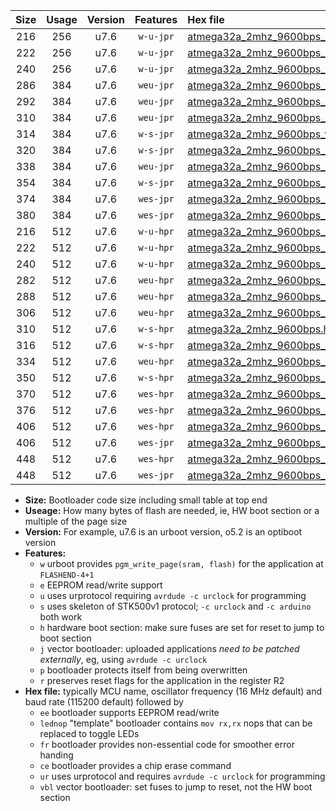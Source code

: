 |Size|Usage|Version|Features|Hex file|
|:-:|:-:|:-:|:-:|:--|
|216|256|u7.6|`w-u-jpr`|[atmega32a_2mhz_9600bps_ur_vbl.hex](https://raw.githubusercontent.com/stefanrueger/urboot/main//atmega32a_2mhz_9600bps_ur_vbl.hex)|
|222|256|u7.6|`w-u-jpr`|[atmega32a_2mhz_9600bps_lednop_ur_vbl.hex](https://raw.githubusercontent.com/stefanrueger/urboot/main//atmega32a_2mhz_9600bps_lednop_ur_vbl.hex)|
|240|256|u7.6|`w-u-jpr`|[atmega32a_2mhz_9600bps_lednop_fr_ur_vbl.hex](https://raw.githubusercontent.com/stefanrueger/urboot/main//atmega32a_2mhz_9600bps_lednop_fr_ur_vbl.hex)|
|286|384|u7.6|`weu-jpr`|[atmega32a_2mhz_9600bps_ee_ur_vbl.hex](https://raw.githubusercontent.com/stefanrueger/urboot/main//atmega32a_2mhz_9600bps_ee_ur_vbl.hex)|
|292|384|u7.6|`weu-jpr`|[atmega32a_2mhz_9600bps_ee_lednop_ur_vbl.hex](https://raw.githubusercontent.com/stefanrueger/urboot/main//atmega32a_2mhz_9600bps_ee_lednop_ur_vbl.hex)|
|310|384|u7.6|`weu-jpr`|[atmega32a_2mhz_9600bps_ee_lednop_fr_ur_vbl.hex](https://raw.githubusercontent.com/stefanrueger/urboot/main//atmega32a_2mhz_9600bps_ee_lednop_fr_ur_vbl.hex)|
|314|384|u7.6|`w-s-jpr`|[atmega32a_2mhz_9600bps_vbl.hex](https://raw.githubusercontent.com/stefanrueger/urboot/main//atmega32a_2mhz_9600bps_vbl.hex)|
|320|384|u7.6|`w-s-jpr`|[atmega32a_2mhz_9600bps_lednop_vbl.hex](https://raw.githubusercontent.com/stefanrueger/urboot/main//atmega32a_2mhz_9600bps_lednop_vbl.hex)|
|338|384|u7.6|`weu-jpr`|[atmega32a_2mhz_9600bps_ee_lednop_fr_ce_ur_vbl.hex](https://raw.githubusercontent.com/stefanrueger/urboot/main//atmega32a_2mhz_9600bps_ee_lednop_fr_ce_ur_vbl.hex)|
|354|384|u7.6|`w-s-jpr`|[atmega32a_2mhz_9600bps_lednop_fr_vbl.hex](https://raw.githubusercontent.com/stefanrueger/urboot/main//atmega32a_2mhz_9600bps_lednop_fr_vbl.hex)|
|374|384|u7.6|`wes-jpr`|[atmega32a_2mhz_9600bps_ee_vbl.hex](https://raw.githubusercontent.com/stefanrueger/urboot/main//atmega32a_2mhz_9600bps_ee_vbl.hex)|
|380|384|u7.6|`wes-jpr`|[atmega32a_2mhz_9600bps_ee_lednop_vbl.hex](https://raw.githubusercontent.com/stefanrueger/urboot/main//atmega32a_2mhz_9600bps_ee_lednop_vbl.hex)|
|216|512|u7.6|`w-u-hpr`|[atmega32a_2mhz_9600bps_ur.hex](https://raw.githubusercontent.com/stefanrueger/urboot/main//atmega32a_2mhz_9600bps_ur.hex)|
|222|512|u7.6|`w-u-hpr`|[atmega32a_2mhz_9600bps_lednop_ur.hex](https://raw.githubusercontent.com/stefanrueger/urboot/main//atmega32a_2mhz_9600bps_lednop_ur.hex)|
|240|512|u7.6|`w-u-hpr`|[atmega32a_2mhz_9600bps_lednop_fr_ur.hex](https://raw.githubusercontent.com/stefanrueger/urboot/main//atmega32a_2mhz_9600bps_lednop_fr_ur.hex)|
|282|512|u7.6|`weu-hpr`|[atmega32a_2mhz_9600bps_ee_ur.hex](https://raw.githubusercontent.com/stefanrueger/urboot/main//atmega32a_2mhz_9600bps_ee_ur.hex)|
|288|512|u7.6|`weu-hpr`|[atmega32a_2mhz_9600bps_ee_lednop_ur.hex](https://raw.githubusercontent.com/stefanrueger/urboot/main//atmega32a_2mhz_9600bps_ee_lednop_ur.hex)|
|306|512|u7.6|`weu-hpr`|[atmega32a_2mhz_9600bps_ee_lednop_fr_ur.hex](https://raw.githubusercontent.com/stefanrueger/urboot/main//atmega32a_2mhz_9600bps_ee_lednop_fr_ur.hex)|
|310|512|u7.6|`w-s-hpr`|[atmega32a_2mhz_9600bps.hex](https://raw.githubusercontent.com/stefanrueger/urboot/main//atmega32a_2mhz_9600bps.hex)|
|316|512|u7.6|`w-s-hpr`|[atmega32a_2mhz_9600bps_lednop.hex](https://raw.githubusercontent.com/stefanrueger/urboot/main//atmega32a_2mhz_9600bps_lednop.hex)|
|334|512|u7.6|`weu-hpr`|[atmega32a_2mhz_9600bps_ee_lednop_fr_ce_ur.hex](https://raw.githubusercontent.com/stefanrueger/urboot/main//atmega32a_2mhz_9600bps_ee_lednop_fr_ce_ur.hex)|
|350|512|u7.6|`w-s-hpr`|[atmega32a_2mhz_9600bps_lednop_fr.hex](https://raw.githubusercontent.com/stefanrueger/urboot/main//atmega32a_2mhz_9600bps_lednop_fr.hex)|
|370|512|u7.6|`wes-hpr`|[atmega32a_2mhz_9600bps_ee.hex](https://raw.githubusercontent.com/stefanrueger/urboot/main//atmega32a_2mhz_9600bps_ee.hex)|
|376|512|u7.6|`wes-hpr`|[atmega32a_2mhz_9600bps_ee_lednop.hex](https://raw.githubusercontent.com/stefanrueger/urboot/main//atmega32a_2mhz_9600bps_ee_lednop.hex)|
|406|512|u7.6|`wes-hpr`|[atmega32a_2mhz_9600bps_ee_lednop_fr.hex](https://raw.githubusercontent.com/stefanrueger/urboot/main//atmega32a_2mhz_9600bps_ee_lednop_fr.hex)|
|406|512|u7.6|`wes-jpr`|[atmega32a_2mhz_9600bps_ee_lednop_fr_vbl.hex](https://raw.githubusercontent.com/stefanrueger/urboot/main//atmega32a_2mhz_9600bps_ee_lednop_fr_vbl.hex)|
|448|512|u7.6|`wes-hpr`|[atmega32a_2mhz_9600bps_ee_lednop_fr_ce.hex](https://raw.githubusercontent.com/stefanrueger/urboot/main//atmega32a_2mhz_9600bps_ee_lednop_fr_ce.hex)|
|448|512|u7.6|`wes-jpr`|[atmega32a_2mhz_9600bps_ee_lednop_fr_ce_vbl.hex](https://raw.githubusercontent.com/stefanrueger/urboot/main//atmega32a_2mhz_9600bps_ee_lednop_fr_ce_vbl.hex)|

- **Size:** Bootloader code size including small table at top end
- **Useage:** How many bytes of flash are needed, ie, HW boot section or a multiple of the page size
- **Version:** For example, u7.6 is an urboot version, o5.2 is an optiboot version
- **Features:**
  + `w` urboot provides `pgm_write_page(sram, flash)` for the application at `FLASHEND-4+1`
  + `e` EEPROM read/write support
  + `u` uses urprotocol requiring `avrdude -c urclock` for programming
  + `s` uses skeleton of STK500v1 protocol; `-c urclock` and `-c arduino` both work
  + `h` hardware boot section: make sure fuses are set for reset to jump to boot section
  + `j` vector bootloader: uploaded applications *need to be patched externally*, eg, using `avrdude -c urclock`
  + `p` bootloader protects itself from being overwritten
  + `r` preserves reset flags for the application in the register R2
- **Hex file:** typically MCU name, oscillator frequency (16 MHz default) and baud rate (115200 default) followed by
  + `ee` bootloader supports EEPROM read/write
  + `lednop` "template" bootloader contains `mov rx,rx` nops that can be replaced to toggle LEDs
  + `fr` bootloader provides non-essential code for smoother error handing
  + `ce` bootloader provides a chip erase command
  + `ur` uses urprotocol and requires `avrdude -c urclock` for programming
  + `vbl` vector bootloader: set fuses to jump to reset, not the HW boot section
